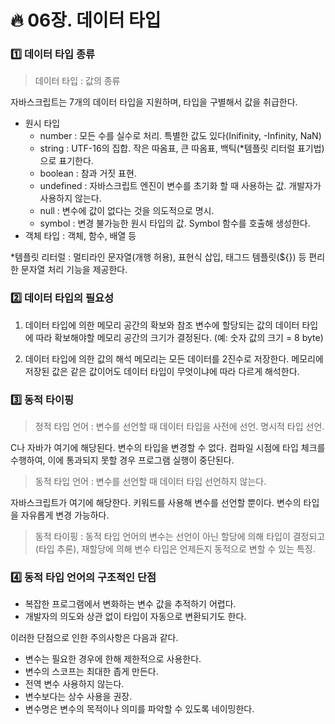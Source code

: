 # :fire: 06장. 데이터 타입

### :one: 데이터 타입 종류

> 데이터 타입 : 값의 종류

자바스크립트는 7개의 데이터 타입을 지원하며, 타입을 구별해서 값을 취급한다.

- 원시 타입
  - number : 모든 수를 실수로 처리. 특별한 값도 있다(Inifinity, -Infinity, NaN)
  - string : UTF-16의 집합. 작은 따옴표, 큰 따옴표, 백틱(*템플릿 리터럴 표기법)으로 표기한다.
  - boolean : 참과 거짓 표현.
  - undefined : 자바스크립트 엔진이 변수를 초기화 할 때 사용하는 값. 개발자가 사용하지 않는다.
  - null : 변수에 값이 없다는 것을 의도적으로 명시.
  - symbol : 변경 불가능한 원시 타입의 값. Symbol 함수를 호출해 생성한다.
- 객체 타입 : 객체, 함수, 배열 등

*템플릿 리터럴 : 멀티라인 문자열(개행 허용), 표현식 삽입, 태그드 템플릿(${}) 등 편리한 문자열 처리 기능을 제공한다.

### :two: 데이터 타입의 필요성

1. 데이터 타입에 의한 메모리 공간의 확보와 참조 
변수에 할당되는 값의 데이터 타입에 따라 확보해야할 메모리 공간의 크기가 결정된다. (예: 숫자 값의 크기 = 8 byte)

2. 데이터 타입에 의한 값의 해석
메모리는 모든 데이터를 2진수로 저장한다. 메모리에 저장된 값은 같은 값이어도 데이터 타입이 무엇이냐에 따라 다르게 해석한다. 

### :three: 동적 타이핑

> 정적 타입 언어 : 변수를 선언할 때 데이터 타입을 사전에 선언. 명시적 타입 선언.

C나 자바가 여기에 해당된다. 변수의 타입을 변경할 수 없다. 컴파일 시점에 타입 체크를 수행하여, 이에 통과되지 못할 경우 프로그램 실행이 중단된다.

> 동적 타입 언어 : 변수를 선언할 때 데이터 타입 선언하지 않는다.

자바스크립트가 여기에 해당한다. 키워드를 사용해 변수를 선언할 뿐이다. 변수의 타입을 자유롭게 변경 가능하다.

> 동적 타이핑 : 동적 타입 언어의 변수는 선언이 아닌 할당에 의해 타입이 결정되고(타입 추론), 재할당에 의해 변수 타입은 언제든지 동적으로 변할 수 있는 특징.

### :four: 동적 타입 언어의 구조적인 단점

- 복잡한 프로그램에서 변화하는 변수 값을 추적하기 어렵다.
- 개발자의 의도와 상관 없이 타입이 자동으로 변환되기도 한다.

이러한 단점으로 인한 주의사항은 다음과 같다.

- 변수는 필요한 경우에 한해 제한적으로 사용한다.
- 변수의 스코프는 최대한 좁게 만든다.
- 전역 변수 사용하지 않는다.
- 변수보다는 상수 사용을 권장.
- 변수명은 변수의 목적이나 의미를 파악할 수 있도록 네이밍한다.